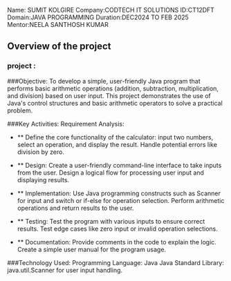 Name: SUMIT KOLGIRE
Company:CODTECH IT SOLUTIONS
ID:CT12DFT
Domain:JAVA PROGRAMMING
Duration:DEC2024 TO FEB 2025
Mentor:NEELA SANTHOSH KUMAR


## Overview of the project

### project :

###Objective:
To develop a simple, user-friendly Java program that performs basic arithmetic operations (addition, subtraction, multiplication, and division) based on user input. This project demonstrates the use of Java's control structures and basic arithmetic operators to solve a practical problem.

###Key Activities:
Requirement Analysis:

- ** Define the core functionality of the calculator:
input two numbers, select an operation, and display the result.
Handle potential errors like division by zero.

- ** Design:
Create a user-friendly command-line interface to take inputs from the user.
Design a logical flow for processing user input and displaying results.

- ** Implementation:
Use Java programming constructs such as Scanner for input and switch or if-else for operation selection.
Perform arithmetic operations and return results to the user.

- ** Testing:
Test the program with various inputs to ensure correct results.
Test edge cases like zero input or invalid operation selections.

- ** Documentation:
Provide comments in the code to explain the logic.
Create a simple user manual for the program usage.

###Technology Used:
Programming Language: Java
Java Standard Library: java.util.Scanner for user input handling.
